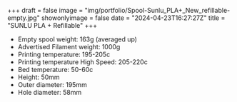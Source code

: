 +++
draft = false
image = "img/portfolio/Spool-Sunlu_PLA+_New_refillable-empty.jpg"
showonlyimage = false
date = "2024-04-23T16:27:27Z"
title = "SUNLU PLA + Refillable"
+++

- Empty spool weight: 163g (averaged up)
- Advertised Filament weight: 1000g
- Printing temperature: 195-205c
- Printing temperature High Speed: 205-220c
- Bed temperature: 50-60c
- Height: 50mm
- Outer diameter: 195mm
- Hole diameter: 58mm
<!--more-->

